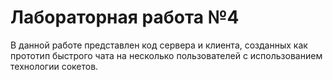 # Лабораторная работа №4

В данной работе представлен код сервера и клиента, созданных как прототип быстрого чата на несколько пользователей с использованием технологии сокетов.